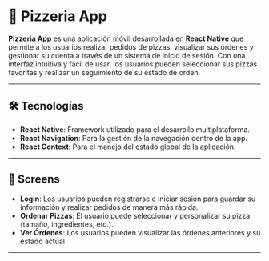 # 🍕 Pizzeria App

**Pizzeria App** es una aplicación móvil desarrollada en **React Native** que permite a los usuarios realizar pedidos de pizzas, visualizar sus órdenes y gestionar su cuenta a través de un sistema de inicio de sesión. Con una interfaz intuitiva y fácil de usar, los usuarios pueden seleccionar sus pizzas favoritas y realizar un seguimiento de su estado de orden.

---

## 🛠 Tecnologías

- **React Native**: Framework utilizado para el desarrollo multiplataforma.
- **React Navigation**: Para la gestión de la navegación dentro de la app.
- **React Context**: Para el manejo del estado global de la aplicación.
  

---

## 📱 Screens

- **Login**: Los usuarios pueden registrarse e iniciar sesión para guardar su información y realizar pedidos de manera más rápida.
- **Ordenar Pizzas**: El usuario puede seleccionar y personalizar su pizza (tamaño, ingredientes, etc.).
- **Ver Órdenes**: Los usuarios pueden visualizar las órdenes anteriores y su estado actual.


---


